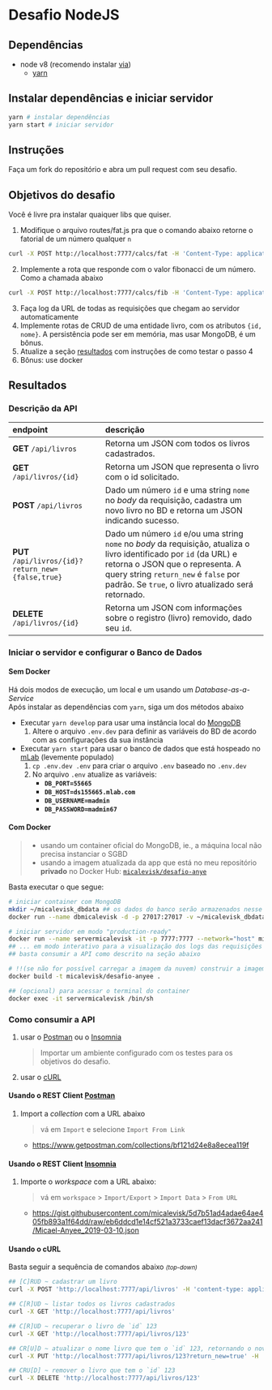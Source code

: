 # Desafio NodeJS

## Dependências

- node v8 (recomendo instalar [via](https://github.com/creationix/nvm))
  - [yarn](https://yarnpkg.com)

## Instalar dependências e iniciar servidor

```bash
yarn # instalar dependências
yarn start # iniciar servidor
```

## Instruções

Faça um fork do repositório e abra um pull request com seu desafio.

## Objetivos do desafio

Você é livre pra instalar quaiquer libs que quiser.

1. Modifique o arquivo routes/fat.js pra que o comando abaixo retorne o fatorial de um número qualquer `n`
```bash
curl -X POST http://localhost:7777/calcs/fat -H 'Content-Type: application/json' -d '{"n": 1}'

```
2. Implemente a rota que responde com o valor fibonacci de um número. Como a chamada abaixo
```bash
curl -X POST http://localhost:7777/calcs/fib -H 'Content-Type: application/json' -d '{"n": 1}'

```
3. Faça log da URL de todas as requisições que chegam ao servidor automaticamente
4. Implemente rotas de CRUD de uma entidade livro, com os atributos `{id, nome}`. A persistência pode ser em memória, mas usar MongoDB, é um bônus.
5. Atualize a seção [resultados](#resultados) com instruções de como testar o passo 4
6. Bônus: use docker

## Resultados

### Descrição da API

| endpoint | descrição |
|:---------|:----------|
**GET** `/api/livros` | Retorna um JSON com todos os livros cadastrados.
**GET** `/api/livros/{id}` | Retorna um JSON que representa o livro com o id solicitado.
**POST** `/api/livros` | Dado um número `id` e uma string `nome` no _body_ da requisição, cadastra um novo livro no BD e retorna um JSON indicando sucesso.
**PUT** `/api/livros/{id}?return_new={false,true}` | Dado um número `id` e/ou uma string `nome` no _body_ da requisição, atualiza o livro identificado por `id` (da URL) e retorna o JSON que o representa. A query string `return_new` é `false` por padrão. Se `true`, o livro atualizado será retornado.
**DELETE** `/api/livros/{id}` | Retorna um JSON com informações sobre o registro (livro) removido, dado seu `id`.

### Iniciar o servidor e configurar o Banco de Dados

#### Sem Docker
Há dois modos de execução, um local e um usando um _Database-as-a-Service_ \
Após instalar as dependências com `yarn`, siga um dos métodos abaixo

* Executar `yarn develop` para usar uma instância local do [MongoDB](https://www.mongodb.com/download-center)
  1. Altere o arquivo `.env.dev` para definir as variáveis do BD de acordo com as configurações da sua instância
* Executar `yarn start` para usar o banco de dados que está hospeado no [mLab](https://mlab.com) (levemente populado)
  1. `cp .env.dev .env` para criar o arquivo `.env` baseado no `.env.dev`
  2. No arquivo `.env` atualize as variáveis:
      + **`DB_PORT=55665`**
      + **`DB_HOST=ds155665.mlab.com`**
      + **`DB_USERNAME=madmin`**
      + **`DB_PASSWORD=madmin67`**

#### Com Docker
> - usando um container oficial do MongoDB, ie., a máquina local não precisa instanciar o SGBD
> - usando a imagem atualizada da app que está no meu repositório **privado** no Docker Hub: [`micalevisk/desafio-anye`](https://cloud.docker.com/repository/registry-1.docker.io/micalevisk/desafio-anyee)

Basta executar o que segue:
```bash
# iniciar container com MongoDB
mkdir ~/micalevisk_dbdata ## os dados do banco serão armazenados nesse dir.
docker run --name dbmicalevisk -d -p 27017:27017 -v ~/micalevisk_dbdata:/data/db mongo

# iniciar servidor em modo "production-ready"
docker run --name servermicalevisk -it -p 7777:7777 --network="host" micalevisk/desafio-anyee
## ... em modo interativo para a visualização dos logs das requisições
## basta consumir a API como descrito na seção abaixo

# !!(se não for possível carregar a imagem da nuvem) construir a imagem do servidor
docker build -t micalevisk/desafio-anyee .

## (opcional) para acessar o terminal do container
docker exec -it servermicalevisk /bin/sh
```

### Como consumir a API

1. usar o [Postman](#postman) ou o [Insomnia](#insomnia)
    > Importar um ambiente configurado com os testes para os objetivos do desafio.
3. usar o [cURL](#curl)

#### <a name="postman"></a> Usando o REST Client [Postman](https://www.getpostman.com/downloads/)

1. Import a _collection_ com a URL abaixo
    > vá em `Import` e selecione `Import From Link`
    * https://www.getpostman.com/collections/bf121d24e8a8ecea119f


#### <a name="insomnia"></a> Usando o REST Client [Insomnia](https://insomnia.rest/download)

1. Importe o _workspace_ com a URL abaixo:
    > vá em `workspace` > `Import/Export` > `Import Data` > `From URL`
    - https://gist.githubusercontent.com/micalevisk/5d7b51ad4adae64ae405fb893a1f64dd/raw/eb6ddcd1e14cf521a3733caef13dacf3672aa241/Micael-Anyee_2019-03-10.json

#### <a name="curl"></a> Usando o cURL
Basta seguir a sequência de comandos abaixo _<small>(top-down)</small>_

```bash
## [C]RUD ~ cadastrar um livro
curl -X POST 'http://localhost:7777/api/livros' -H 'content-type: application/json' -d '{"id": 123,"nome": "Foobar"}'

## C[R]UD ~ listar todos os livros cadastrados
curl -X GET 'http://localhost:7777/api/livros'

## C[R]UD ~ recuperar o livro de `id` 123
curl -X GET 'http://localhost:7777/api/livros/123'

## CR[U]D ~ atualizar o nome livro que tem o `id` 123, retornando o novo registro
curl -X PUT 'http://localhost:7777/api/livros/123?return_new=true' -H 'content-type: application/json' -d '{"nome": "bar" }'

## CRU[D] ~ remover o livro que tem o `id` 123
curl -X DELETE 'http://localhost:7777/api/livros/123'
```
